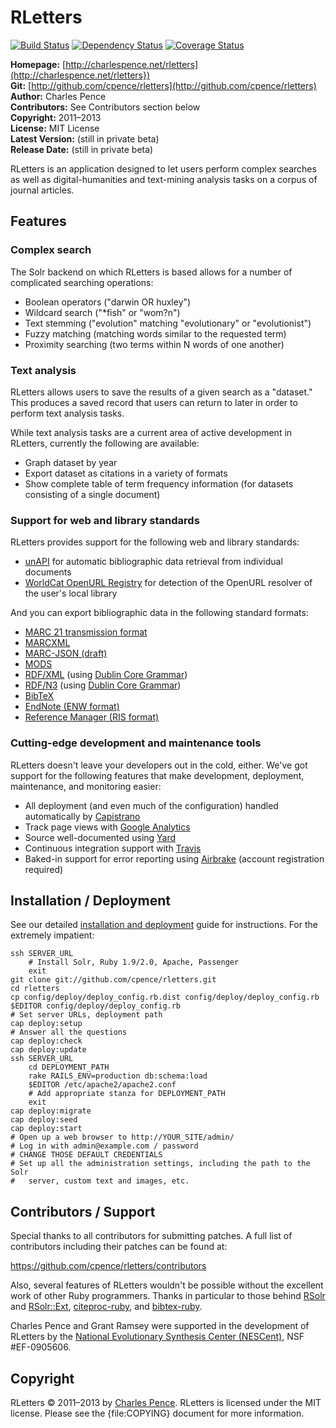 # RLetters #

[![Build Status][travis_img]][travis] [![Dependency Status][gemnasium_img]][gemnasium] [![Coverage Status][coveralls_img]][coveralls]

[travis]: http://travis-ci.org/cpence/rletters
[travis_img]: https://secure.travis-ci.org/cpence/rletters.png?branch=master
[coveralls]: https://coveralls.io/r/cpence/rletters
[coveralls_img]: https://coveralls.io/repos/cpence/rletters/badge.png?branch=master
[gemnasium]: https://gemnasium.com/cpence/rletters
[gemnasium_img]: https://gemnasium.com/cpence/rletters.png

**Homepage:** [http://charlespence.net/rletters](http://charlespence.net/rletters})  
**Git:** [http://github.com/cpence/rletters](http://github.com/cpence/rletters)  
**Author:** Charles Pence  
**Contributors:** See Contributors section below  
**Copyright:** 2011–2013  
**License:** MIT License  
**Latest Version:** (still in private beta)  
**Release Date:** (still in private beta)  

RLetters is an application designed to let users perform complex searches as well as digital-humanities and text-mining analysis tasks on a corpus of journal articles.

## Features ##

### Complex search ###

The Solr backend on which RLetters is based allows for a number of complicated searching operations:

-   Boolean operators ("darwin OR huxley")
-   Wildcard search ("*fish" or "wom?n")
-   Text stemming ("evolution" matching "evolutionary" or "evolutionist")
-   Fuzzy matching (matching words similar to the requested term)
-   Proximity searching (two terms within N words of one another)

### Text analysis ###

RLetters allows users to save the results of a given search as a "dataset."  This produces a saved record that users can return to later in order to perform text analysis tasks.

While text analysis tasks are a current area of active development in RLetters, currently the following are available:

-   Graph dataset by year
-   Export dataset as citations in a variety of formats
-   Show complete table of term frequency information (for datasets consisting of a single document)

### Support for web and library standards ###

RLetters provides support for the following web and library standards:

-   [unAPI](http://unapi.info) for automatic bibliographic data retrieval from individual documents
-   [WorldCat OpenURL Registry](http://www.oclc.org/developer/services/worldcat-registry) for detection of the OpenURL resolver of the user's local library

And you can export bibliographic data in the following standard formats:

-   [MARC 21 transmission format](http://www.loc.gov/marc/)
-   [MARCXML](http://www.loc.gov/standards/marcxml/)
-   [MARC-JSON (draft)](http://www.oclc.org/developer/content/marc-json-draft-2010-03-11)
-   [MODS](http://www.loc.gov/standards/mods/)
-   [RDF/XML](http://www.w3.org/TR/rdf-syntax-grammar/) (using [Dublin Core Grammar](http://dublincore.org/documents/dc-citation-guidelines/))
-   [RDF/N3](http://www.w3.org/DesignIssues/Notation3.html) (using [Dublin Core Grammar](http://dublincore.org/documents/dc-citation-guidelines/))
-   [BibTeX](http://www.ctan.org/pkg/bibtex)
-   [EndNote (ENW format)](http://www.endnote.com/)
-   [Reference Manager (RIS format)](http://www.refman.com/support/risformat_intro.asp)

### Cutting-edge development and maintenance tools ###

RLetters doesn't leave your developers out in the cold, either.  We've got support for the following features that make development, deployment, maintenance, and monitoring easier:

-   All deployment (and even much of the configuration) handled automatically by [Capistrano](https://github.com/capistrano/capistrano/)
-   Track page views with [Google Analytics](http://google.com/analytics)
-   Source well-documented using [Yard](http://yardoc.org)
-   Continuous integration support with [Travis](http://travis-ci.org/)
-   Baked-in support for error reporting using [Airbrake](http://airbrake.io/) (account registration required)


## Installation / Deployment ##

See our detailed [installation and deployment](https://github.com/cpence/rletters/wiki/Installation-and-Deployment) guide for instructions.  For the extremely impatient:

    ssh SERVER_URL
        # Install Solr, Ruby 1.9/2.0, Apache, Passenger
        exit
    git clone git://github.com/cpence/rletters.git
    cd rletters
    cp config/deploy/deploy_config.rb.dist config/deploy/deploy_config.rb
    $EDITOR config/deploy/deploy_config.rb
    # Set server URLs, deployment path
    cap deploy:setup
    # Answer all the questions
    cap deploy:check
    cap deploy:update
    ssh SERVER_URL
        cd DEPLOYMENT_PATH
        rake RAILS_ENV=production db:schema:load
        $EDITOR /etc/apache2/apache2.conf
        # Add appropriate stanza for DEPLOYMENT_PATH
        exit
    cap deploy:migrate
    cap deploy:seed
    cap deploy:start
    # Open up a web browser to http://YOUR_SITE/admin/
    # Log in with admin@example.com / password
    # CHANGE THOSE DEFAULT CREDENTIALS
    # Set up all the administration settings, including the path to the Solr
    #   server, custom text and images, etc.

## Contributors / Support ##

Special thanks to all contributors for submitting patches. A full list of
contributors including their patches can be found at: 

https://github.com/cpence/rletters/contributors

Also, several features of RLetters wouldn't be possible without the excellent work of other Ruby programmers.  Thanks in particular to those behind [RSolr](https://github.com/mwmitchell/rsolr) and [RSolr::Ext](https://github.com/mwmitchell/rsolr-ext), [citeproc-ruby](https://github.com/inukshuk/citeproc-ruby), and [bibtex-ruby](https://github.com/inukshuk/bibtex-ruby).

Charles Pence and Grant Ramsey were supported in the development of RLetters by the [National Evolutionary Synthesis Center (NESCent),](http://www.nescent.org) NSF #EF-0905606.

## Copyright ##

RLetters &copy; 2011–2013 by [Charles Pence](mailto:charles@charlespence.net). RLetters is licensed under the MIT license. Please see the {file:COPYING} document for more information.


